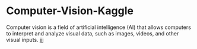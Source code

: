 # Computer-Vision-Kaggle
Computer vision is a field of artificial intelligence (AI) that allows computers to interpret and analyze visual data, such as images, videos, and other visual inputs. 
jjj
